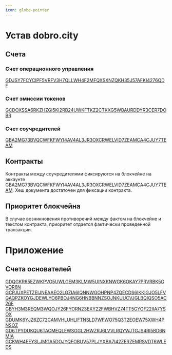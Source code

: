 ```yaml
---
icon: globe-pointer
---
```


# Устав dobro.city

## Счета

### Счет операционного управления
[GDJSY7FCYCIPF5VRFV3H7QLLWH4F2MFQXSXNZQKH35J57AFKI4276QDF](https://stellar.expert/explorer/public/account/GDJSY7FCYCIPF5VRFV3H7QLLWH4F2MFQXSXNZQKH35J57AFKI4276QDF)

### Счет эмиссии токенов
[GCDOXSSA6RKZHZGI5KI2RB24UWKFTKZ2CTKXG5WBAURDDYR3CER7DOBR](https://stellar.expert/explorer/public/account/GCDOXSSA6RKZHZGI5KI2RB24UWKFTKZ2CTKXG5WBAURDDYR3CER7DOBR)

### Счет соучредителей
[GBA2MG73BVQCWFKFWYI4AV4AL3JR3OXCRWELVID7ZEAMCA4CJUY7TEAM](https://stellar.expert/explorer/public/account/GBA2MG73BVQCWFKFWYI4AV4AL3JR3OXCRWELVID7ZEAMCA4CJUY7TEAM)

## Контракты
Контракты между соучредителями фиксируются на блокчейне на аккаунте [GBA2MG73BVQCWFKFWYI4AV4AL3JR3OXCRWELVID7ZEAMCA4CJUY7TEAM](https://stellar.expert/explorer/public/account/GBA2MG73BVQCWFKFWYI4AV4AL3JR3OXCRWELVID7ZEAMCA4CJUY7TEAM). Хеш документа достаточен для фиксации контракта.

## Приоритет блокчейна

В случае возникновения противоречий между фактом на блокчейне и текстом контракта, приоритет отдается фактически проведенной транзакции.

# Приложение

## Счета основателей
[GDQGKR65EZWKPVO5UWLGEM3KLMW5UINXKNWGK6OKAY7PRVRBK5GVQR6N](https://stellar.expert/explorer/public/account/GDQGKR65EZWKPVO5UWLGEM3KLMW5UINXKNWGK6OKAY7PRVRBK5GVQR6N)
[GCPJUXPETZEIJNEAAEO2LGZIA6IQNNWGOHPNP4ZQECDS6IKKIGJO5LFV](https://stellar.expert/explorer/public/account/GCPJUXPETZEIJNEAAEO2LGZIA6IQNNWGOHPNP4ZQECDS6IKKIGJO5LFV)
[GAQPZKOYGJDEWLYO6PBOJ4NG6HNBBNNZSOJNKUUCVJGLBQIQSO5AC26F](https://stellar.expert/explorer/public/account/GAQPZKOYGJDEWLYO6PBOJ4NG6HNBBNNZSOJNKUUCVJGLBQIQSO5AC26F)
[GBYH3M3REQM3WQOJY26FYORN23EXY22FWBHVZ74TT5GYOF22IIA7YSOX](https://stellar.expert/explorer/public/account/GBYH3M3REQM3WQOJY26FYORN23EXY22FWBHVZ74TT5GYOF22IIA7YSOX)
[GDUMK6YJZ6ZC72CAMVHLUHLIFTNSLD7WFWO75Q3T2EOEW75XWH4PNSOZ](https://stellar.expert/explorer/public/account/GDUMK6YJZ6ZC72CAMVHLUHLIFTNSLD7WFWO75Q3T2EOEW75XWH4PNSOZ)
[GD6TPYDUKQU6TACMEQLEWSGGL2HWZRJ6LVVLRQYWJTGJS4RI5BD6NMIA](https://stellar.expert/explorer/public/account/GD6TPYDUKQU6TACMEQLEWSGGL2HWZRJ6LVVLRQYWJTGJS4RI5BD6NMIA)
[GCKWH4EEYSLJMGA5DOJYQFOBUV57PLJYXBA7I42ZERZEMRSVDT6WLEDS](https://stellar.expert/explorer/public/account/GCKWH4EEYSLJMGA5DOJYQFOBUV57PLJYXBA7I42ZERZEMRSVDT6WLEDS)

